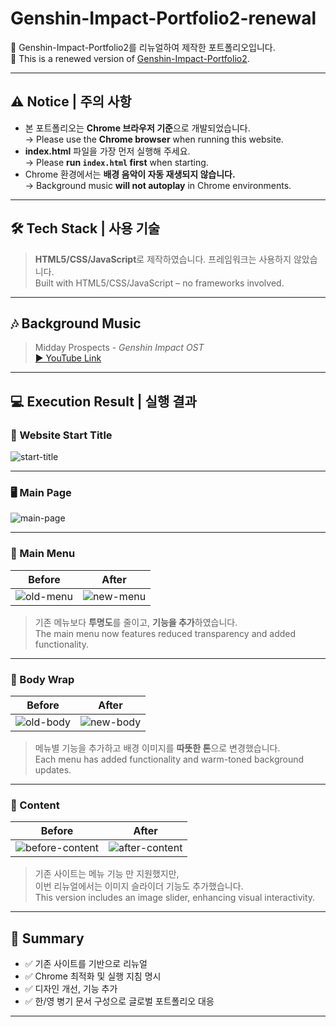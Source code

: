 # Genshin-Impact-Portfolio2-renewal


📌 Genshin-Impact-Portfolio2를 리뉴얼하여 제작한 포트폴리오입니다.  
📌 This is a renewed version of [Genshin-Impact-Portfolio2](https://github.com/edaild/Genshin-Impact-Portfolio2).

---

## ⚠️ Notice | 주의 사항

- 본 포트폴리오는 **Chrome 브라우저 기준**으로 개발되었습니다.  
  → Please use the **Chrome browser** when running this website.
- **index.html** 파일을 가장 먼저 실행해 주세요.  
  → Please **run `index.html` first** when starting.
- Chrome 환경에서는 **배경 음악이 자동 재생되지 않습니다.**  
  → Background music **will not autoplay** in Chrome environments.

---

## 🛠 Tech Stack | 사용 기술

> **HTML5/CSS/JavaScript**로 제작하였습니다. 프레임워크는 사용하지 않았습니다.  
> Built with HTML5/CSS/JavaScript – no frameworks involved.
---

## 🎶 Background Music

> Midday Prospects - *Genshin Impact OST*  
[▶ YouTube Link](https://www.youtube.com/watch?v=LdPrWtBFOZw&pp=ygUR7JuQ7IugIOuqrOuTnCBzb3Q%3D)

---

## 💻 Execution Result | 실행 결과

### 🚀 Website Start Title

![start-title](https://github.com/edaild/Genshin-Impact-Portfolio2/assets/109999749/05c33b7f-da90-4e3e-8a09-11750fae6552)

---

### 🖥️ Main Page

![main-page](https://github.com/edaild/Genshin-Impact-Portfolio2-renewal/assets/109999749/f4952bbb-457f-4814-9732-303ea59c9202)

---

### 🧭 Main Menu

| Before | After |
|--------|-------|
| ![old-menu](https://github.com/edaild/Genshin-Impact-Portfolio2/assets/109999749/a59d1e4a-a432-4460-9975-fc92cee26e6d) | ![new-menu](https://github.com/edaild/Genshin-Impact-Portfolio2-renewal/assets/109999749/be2c0d1c-5640-4574-9b34-000a8a82e244) |

> 기존 메뉴보다 **투명도**를 줄이고, **기능을 추가**하였습니다.  
> The main menu now features reduced transparency and added functionality.

---

### 🎨 Body Wrap

| Before | After |
|--------|-------|
| ![old-body](https://github.com/edaild/Genshin-Impact-Portfolio2/assets/109999749/84f209b8-463e-434c-9da9-b248ac825282) | ![new-body](https://github.com/edaild/Genshin-Impact-Portfolio2-renewal/assets/109999749/6b5e0225-649d-4e34-bc31-48a2f85298f8) |

> 메뉴별 기능을 추가하고 배경 이미지를 **따뜻한 톤**으로 변경했습니다.  
> Each menu has added functionality and warm-toned background updates.

---

### 🧩 Content

| Before | After |
|--------|-------|
| ![before-content](https://github.com/edaild/Genshin-Impact-Portfolio2-renewal/assets/109999749/fcc1d1ac-7d14-4573-b313-5efa0d4d7c8c) | ![after-content](https://github.com/edaild/Genshin-Impact-Portfolio2-renewal/assets/109999749/44970755-b7b7-4f1a-adb8-5b76b80d1640) |

> 기존 사이트는 메뉴 기능 만 지원했지만,  
> 이번 리뉴얼에서는 이미지 슬라이더 기능도 추가했습니다.  
> This version includes an image slider, enhancing visual interactivity.

---

## 📌 Summary

- ✅ 기존 사이트를 기반으로 리뉴얼
- ✅ Chrome 최적화 및 실행 지침 명시
- ✅ 디자인 개선, 기능 추가
- ✅ 한/영 병기 문서 구성으로 글로벌 포트폴리오 대응

---

